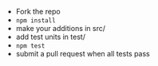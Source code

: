 * Fork the repo
* `npm install`
* make your additions in src/
* add test units in test/
* `npm test`
* submit a pull request when all tests pass
